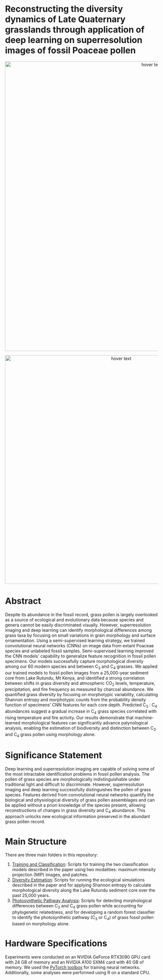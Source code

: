 # Reconstructing the diversity dynamics of Late Quaternary grasslands through application of deep learning on superresolution images of fossil Poaceae pollen

<p align="center">
  <img src="https://github.com/madaime2/Pollen_Biodiversity_Reconstruction/blob/main/Figures_Rutundu/Figure_2_MountKenya_Map.png" width="950" title="hover text">
</p>

<p align="center">
  <img src="https://github.com/madaime2/Pollen_Biodiversity_Reconstruction/blob/main/Figures_Rutundu/Figures_1-4.png" width="750" title="hover text">
</p>
  
# Abstract
Despite its abundance in the fossil record, grass pollen is largely overlooked as a source of ecological and evolutionary data because species and genera cannot be easily discriminated visually. However, superresolution imaging and deep learning can identify morphological differences among grass taxa by focusing on small variations in grain morphology and surface ornamentation. Using a semi-supervised learning strategy, we trained convolutional neural networks (CNNs) on image data from extant Poaceae species and unlabeled fossil samples. Semi-supervised learning improved the CNN models' capability to generalize feature recognition in fossil pollen specimens. Our models successfully capture morphological diversity among our 60 modern species and between C<sub>3</sub> and C<sub>4</sub> grasses. We applied our trained models to fossil pollen images from a 25,000-year sediment core from Lake Rutundu, Mt Kenya, and identified a strong correlation between shifts in grass diversity and atmospheric CO<sub>2</sub> levels, temperature, precipitation, and fire frequency as measured by charcoal abundance. We quantified grass diversity by focusing on morphotypic variability, calculating Shannon entropy and morphotypic counts from the probability density function of specimens’ CNN features for each core depth. Predicted C<sub>3</sub> : C<sub>4</sub> abundances suggest a gradual increase in C<sub>4</sub> grass species correlated with rising temperature and fire activity. Our results demonstrate that machine-learned morphological features can significantly advance palynological analysis, enabling the estimation of biodiversity and distinction between C<sub>3</sub> and C<sub>4</sub> grass pollen using morphology alone.

# Significance Statement 
Deep learning and superresolution imaging are capable of solving some of the most intractable identification problems in fossil pollen analysis. The pollen of grass species are morphologically indistinguishable under traditional light and difficult to discriminate. However, superresolution imaging and deep learning successfully distinguishes the pollen of grass species. Features derived from convolutional neural networks quantify the biological and physiological diversity of grass pollen assemblages and can be applied without a priori knowledge of the species present, allowing reconstructions of changes in grass diversity and C<sub>4</sub> abundance. This approach unlocks new ecological information preserved in the abundant grass pollen record.

# Main Structure 
There are three main folders in this repository:
1. [Training and Classification](https://github.com/madaime2/Pollen_Diversity_Dynamics/tree/main/00_Training_and_Classification): Scripts for training the two classification models described in the paper using two modalities: maximum intensity projection (MIP) images, and patches.
2. [Diversity Estimation](https://github.com/madaime2/Pollen_Diversity_Dynamics/tree/main/01_Diversity_Estimation): Scripts for running the ecological simulations described in the paper and for applying Shannon entropy to calculate morphological diversity along the Lake Rutundu sediment core over the past 25,000 years. 
3. [Photosynthetic Pathway Analysis](https://github.com/madaime2/Pollen_Diversity_Dynamics/tree/main/02_Photosynthetic_Pathway_Analysis): Scripts for detecting morphological differences between C<sub>3</sub> and C<sub>4</sub> grass pollen while accounting for phylogenetic relatedness, and for developing a random forest classifier to identify the photosynthetic pathway (C<sub>3</sub> or C<sub>4</sub>) of grass fossil pollen based on morphology alone. 

# Hardware Specifications
Experiments were conducted on an NVIDIA GeForce RTX3090 GPU card with 24 GB of memory and an NVIDIA A100 SXM4 card with 40 GB of memory. We used the [PyTorch toolbox](https://pytorch.org/) for training neural networks. Additionally, some analyses were performed using R on a standard CPU.
